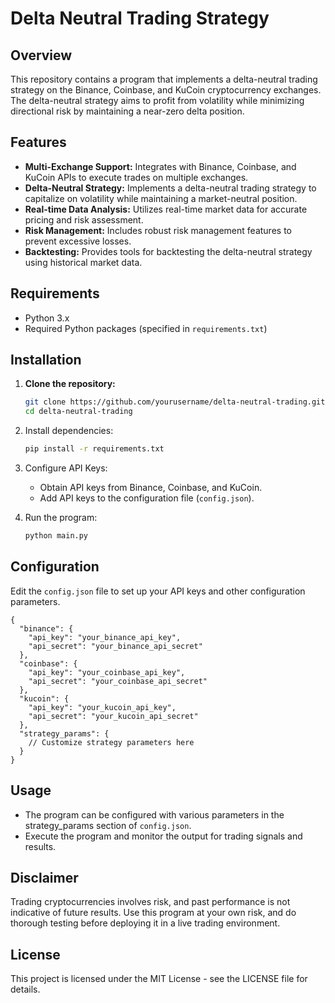 # Delta Neutral Trading Strategy

## Overview
This repository contains a program that implements a delta-neutral trading strategy on the Binance, Coinbase, and KuCoin cryptocurrency exchanges. The delta-neutral strategy aims to profit from volatility while minimizing directional risk by maintaining a near-zero delta position.

## Features
- **Multi-Exchange Support:** Integrates with Binance, Coinbase, and KuCoin APIs to execute trades on multiple exchanges.
- **Delta-Neutral Strategy:** Implements a delta-neutral trading strategy to capitalize on volatility while maintaining a market-neutral position.
- **Real-time Data Analysis:** Utilizes real-time market data for accurate pricing and risk assessment.
- **Risk Management:** Includes robust risk management features to prevent excessive losses.
- **Backtesting:** Provides tools for backtesting the delta-neutral strategy using historical market data.

## Requirements
- Python 3.x
- Required Python packages (specified in `requirements.txt`)

## Installation
1. **Clone the repository:**
   ```bash
   git clone https://github.com/yourusername/delta-neutral-trading.git
   cd delta-neutral-trading

1. Install dependencies:
   ```bash
   pip install -r requirements.txt

2. Configure API Keys:
   - Obtain API keys from Binance, Coinbase, and KuCoin.
   - Add API keys to the configuration file (`config.json`).

3. Run the program:
   ```bash
   python main.py

## Configuration
Edit the `config.json` file to set up your API keys and other configuration parameters.
```
{
  "binance": {
    "api_key": "your_binance_api_key",
    "api_secret": "your_binance_api_secret"
  },
  "coinbase": {
    "api_key": "your_coinbase_api_key",
    "api_secret": "your_coinbase_api_secret"
  },
  "kucoin": {
    "api_key": "your_kucoin_api_key",
    "api_secret": "your_kucoin_api_secret"
  },
  "strategy_params": {
    // Customize strategy parameters here
  }
}
```
## Usage
- The program can be configured with various parameters in the strategy_params section of `config.json`.
- Execute the program and monitor the output for trading signals and results.

## Disclaimer
Trading cryptocurrencies involves risk, and past performance is not indicative of future results. Use this program at your own risk, and do thorough testing before deploying it in a live trading environment.

## License
This project is licensed under the MIT License - see the LICENSE file for details.
